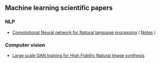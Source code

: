 ## Machine learning scientific papers

### NLP
* [Convolutional Neural network for Natural language processing][CNN-NLP]
  ( [Notes][CNN-NLP-notes] )

[CNN-NLP]:https://arxiv.org/abs/1805.10796v1
[CNN-NLP-notes]:https://github.com/p-s-vishnu/Documents/blob/master/Papers/cnn%20for%20nlp.md

### Computer vision
* [Large scale GAN training for High Fidelity Natural Image synthesis][Large-GAN]

[Large-GAN]:https://arxiv.org/abs/1809.11096
